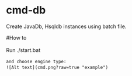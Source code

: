 # cmd-db
Create JavaDb, Hsqldb instances using batch file.

#How to <br/><br/>
Run ./start.bat

	and choose engine type:
	![Alt text](cmd.png?raw=true "example")
